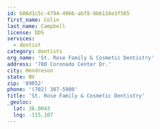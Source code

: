 ```yaml
---
id: b86d1c5c-4794-4966-abf8-9b6116e3f565
first_name: Colin
last_name: Campbell
license: DDS
services:
  - dentist
category: dentists
org_name: 'St. Rose Family & Cosmetic Dentistry'
address: '780 Coronado Center Dr.'
city: Hendreson
state: NV
zip: '89052'
phone: '(702) 387-5900'
title: 'St. Rose Family & Cosmetic Dentistry'
_geoloc:
  lat: 36.0043
  lng: -115.107
---
```

